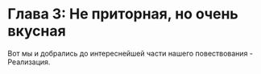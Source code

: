 # Глава 3: Не приторная, но очень вкусная

Вот мы и добрались до интереснейшей части нашего повествования - Реализация.

